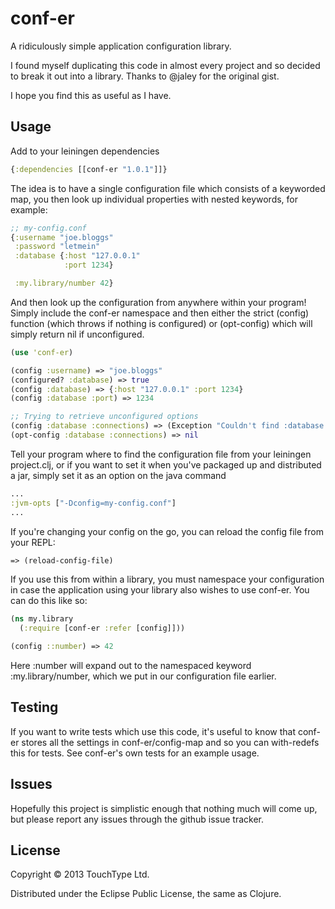 # conf-er

A ridiculously simple application configuration library.

I found myself duplicating this code in almost every project and so decided to break it out into a library. Thanks to @jaley for the original gist.

I hope you find this as useful as I have.

## Usage

Add to your leiningen dependencies

```clojure
{:dependencies [[conf-er "1.0.1"]]}
```

The idea is to have a single configuration file which consists of a keyworded map, you then look up individual properties with nested keywords, for example:

```clojure
;; my-config.conf
{:username "joe.bloggs"
 :password "letmein"
 :database {:host "127.0.0.1"
            :port 1234}

 :my.library/number 42}

```

And then look up the configuration from anywhere within your program! Simply include the conf-er namespace and then either the strict (config) function (which throws if nothing is configured) or (opt-config) which will simply return nil if unconfigured.

```clojure
(use 'conf-er)

(config :username) => "joe.bloggs"
(configured? :database) => true
(config :database) => {:host "127.0.0.1" :port 1234}
(config :database :port) => 1234

;; Trying to retrieve unconfigured options
(config :database :connections) => (Exception "Couldn't find :database :connections in configuration file")
(opt-config :database :connections) => nil
```

Tell your program where to find the configuration file from your leiningen project.clj, or if you want to set it when you've packaged up and distributed a jar, simply set it as an option on the java command

```clojure
...
:jvm-opts ["-Dconfig=my-config.conf"]
...
```

If you're changing your config on the go, you can reload the config file from your REPL:

```clojure
=> (reload-config-file)
```

If you use this from within a library, you must namespace your configuration in case the application using your library also wishes to use conf-er. You can do this like so:

```clojure
(ns my.library
  (:require [conf-er :refer [config]]))

(config ::number) => 42
```

Here :number will expand out to the namespaced keyword :my.library/number, which we put in our configuration file earlier.

## Testing

If you want to write tests which use this code, it's useful to know that conf-er stores all the settings in conf-er/config-map and so you can with-redefs this for tests. See conf-er's own tests for an example usage.

## Issues

Hopefully this project is simplistic enough that nothing much will come up, but please report any issues through the github issue tracker.

## License

Copyright © 2013 TouchType Ltd.

Distributed under the Eclipse Public License, the same as Clojure.
